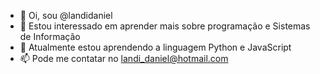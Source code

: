 - 👋 Oi, sou @landidaniel
- 👀 Estou interessado em aprender mais sobre programação e Sistemas de Informação
- 🌱 Atualmente estou aprendendo a linguagem Python e JavaScript
- 📫 Pode me contatar no landi_daniel@hotmail.com
